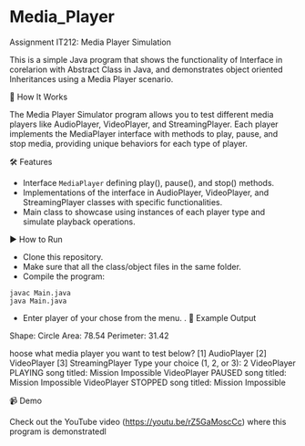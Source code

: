 # Media_Player
 Assignment IT212: Media Player Simulation

This is a simple Java program that shows the functionality of Interface in corelarion with Abstract Class in Java, and demonstrates object oriented Inheritances using a Media Player scenario.

🚀 How It Works

The Media Player Simulator program allows you to test different media players like AudioPlayer, VideoPlayer, and StreamingPlayer. Each player implements the MediaPlayer interface with methods to play, pause, and stop media, providing unique behaviors for each type of player.

🛠 Features

- Interface `MediaPlayer` defining play(), pause(), and stop() methods.
- Implementations of the interface in AudioPlayer, VideoPlayer, and StreamingPlayer classes with specific functionalities.
- Main class to showcase using instances of each player type and simulate playback operations.

▶️ How to Run

- Clone this repository.
- Make sure that all the class/object files in the same folder.
- Compile the program:

```
javac Main.java
java Main.java
```
- Enter player of your chose from the menu.
. 
📌 Example Output

Shape: Circle Area: 78.54 Perimeter: 31.42

hoose what media player you want to test below?
[1] AudioPlayer
[2] VideoPlayer
[3] StreamingPlayer
Type your choice (1, 2, or 3): 
2
VideoPlayer PLAYING song titled: Mission Impossible
VideoPlayer PAUSED song titled: Mission Impossible
VideoPlayer STOPPED song titled: Mission Impossible

📹 Demo

Check out the YouTube video (https://youtu.be/rZ5GaMoscCc) where this program is demonstratedl
